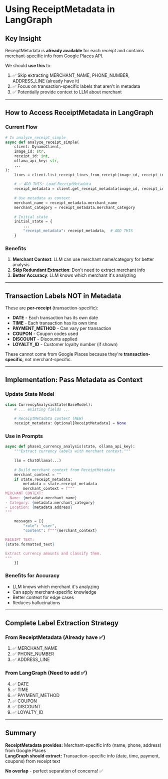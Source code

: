# Using ReceiptMetadata in LangGraph

## Key Insight

ReceiptMetadata is **already available** for each receipt and contains merchant-specific info from Google Places API.

We should **use this** to:
1. ✅ Skip extracting MERCHANT_NAME, PHONE_NUMBER, ADDRESS_LINE (already have it)
2. ✅ Focus on transaction-specific labels that aren't in metadata
3. ✅ Potentially provide context to LLM about merchant

---

## How to Access ReceiptMetadata in LangGraph

### Current Flow

```python
# In analyze_receipt_simple
async def analyze_receipt_simple(
    client: DynamoClient,
    image_id: str,
    receipt_id: int,
    ollama_api_key: str,
    ...
):
    lines = client.list_receipt_lines_from_receipt(image_id, receipt_id)
    
    # ✅ ADD THIS: Load ReceiptMetadata
    receipt_metadata = client.get_receipt_metadata(image_id, receipt_id)
    
    # Use metadata as context
    merchant_name = receipt_metadata.merchant_name
    merchant_category = receipt_metadata.merchant_category
    
    # Initial state
    initial_state = {
        ...
        "receipt_metadata": receipt_metadata,  # ADD THIS
    }
```

### Benefits

1. **Merchant Context**: LLM can use merchant name/category for better analysis
2. **Skip Redundant Extraction**: Don't need to extract merchant info
3. **Better Accuracy**: LLM knows which merchant it's analyzing

---

## Transaction Labels NOT in Metadata

These are **per-receipt** (transaction-specific):

- **DATE** - Each transaction has its own date
- **TIME** - Each transaction has its own time
- **PAYMENT_METHOD** - Can vary per transaction
- **COUPON** - Coupon codes used
- **DISCOUNT** - Discounts applied
- **LOYALTY_ID** - Customer loyalty number (if shown)

These cannot come from Google Places because they're **transaction-specific**, not merchant-specific.

---

## Implementation: Pass Metadata as Context

### Update State Model

```python
class CurrencyAnalysisState(BaseModel):
    # ... existing fields ...
    
    # ReceiptMetadata context (NEW)
    receipt_metadata: Optional[ReceiptMetadata] = None
```

### Use in Prompts

```python
async def phase1_currency_analysis(state, ollama_api_key):
    """Extract currency labels with merchant context."""
    
    llm = ChatOllama(...)
    
    # Build merchant context from ReceiptMetadata
    merchant_context = ""
    if state.receipt_metadata:
        metadata = state.receipt_metadata
        merchant_context = f"""
MERCHANT CONTEXT:
- Name: {metadata.merchant_name}
- Category: {metadata.merchant_category}
- Location: {metadata.address}
"""
    
    messages = [{
        "role": "user",
        "content": f"""{merchant_context}

RECEIPT TEXT:
{state.formatted_text}

Extract currency amounts and classify them.
"""
    }]
```

### Benefits for Accuracy

- LLM knows which merchant it's analyzing
- Can apply merchant-specific knowledge
- Better context for edge cases
- Reduces hallucinations

---

## Complete Label Extraction Strategy

### From ReceiptMetadata (Already have ✅)
1. ✅ MERCHANT_NAME
2. ✅ PHONE_NUMBER  
3. ✅ ADDRESS_LINE

### From LangGraph (Need to add ✅)
4. ✅ DATE
5. ✅ TIME
6. ✅ PAYMENT_METHOD
7. ✅ COUPON
8. ✅ DISCOUNT
9. ✅ LOYALTY_ID

---

## Summary

**ReceiptMetadata provides:** Merchant-specific info (name, phone, address) from Google Places  
**LangGraph should extract:** Transaction-specific info (date, time, payment, coupons) from receipt text

**No overlap** - perfect separation of concerns! ✅

